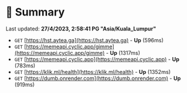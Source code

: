 # 📖 Summary
Last updated: **27/4/2023, 2:58:41 PG "Asia/Kuala_Lumpur"**

- `GET` [https://hst.aytea.ga](https://hst.aytea.ga) - **Up** (596ms)
- `GET` [https://memeapi.cyclic.app/gimme](https://memeapi.cyclic.app/gimme) - **Up** (1317ms)
- `GET` [https://memeapi.cyclic.app](https://memeapi.cyclic.app) - **Up** (783ms)
- `GET` [https://klik.ml/health](https://klik.ml/health) - **Up** (1352ms)
- `GET` [https://dumb.onrender.com](https://dumb.onrender.com) - **Up** (919ms)
